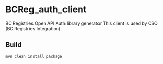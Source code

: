 # BCReg_auth_client
BC Registries Open API Auth library generator 
This client is used by CSO (BC Registries Integration) 

## Build  
```
mvn clean install package
```

    